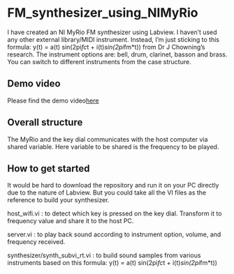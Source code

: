 # FM_synthesizer_using_NIMyRio

I have created an NI MyRio FM synthesizer using Labview. I haven’t used any other external library/MIDI instrument.  Instead, I’m just sticking to this formula: y(t) = a(t) sin(2pi*fc*t + i(t)*sin(2pi*fm*t)) from Dr J Chowning’s research.  The instrument options are: bell, drum, clarinet, basson and brass. You can switch to different instruments from the case structure.

## Demo video

Please find the demo video[here](https://youtu.be/PObi5csF6K0)

## Overall structure
The MyRio and the key dial communicates with the host computer via shared variable. Here variable to be shared is the frequency to be played. 

## How to get started
It would be hard to download the repository and run it on your PC directly due to the nature of Labview. But you could take all the VI files as the reference to build your synthesizer. <br />

host_wifi.vi : to detect which key is pressed on the key dial. Transform it to frequency value and share it to the host PC. <br />

server.vi : to play back sound according to instrument option, volume, and frequency received.<br />

synthesizer/synth_subvi_rt.vi : to build sound samples from various instruments based on this formula: y(t) = a(t) sin(2pi*fc*t + i(t)*sin(2pi*fm*t)) <br />
